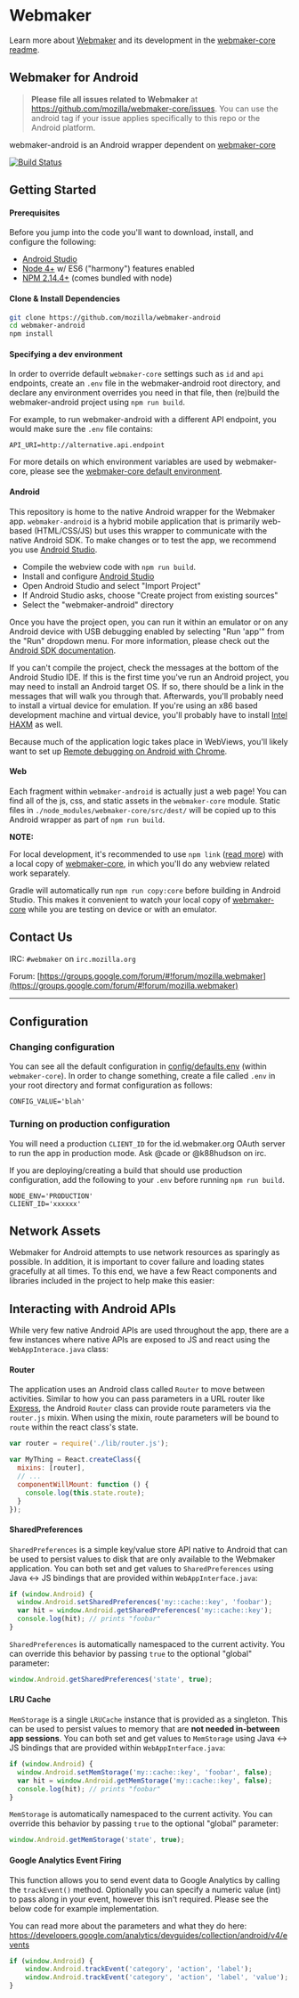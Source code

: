 # Webmaker

Learn more about [Webmaker](https://webmaker.org/) and its development in the [webmaker-core readme](https://github.com/mozilla/webmaker-core/blob/develop/README.md). 

## Webmaker for Android

> **Please file all issues related to Webmaker** at https://github.com/mozilla/webmaker-core/issues. You can use the android tag if your issue applies specifically to this repo or the Android platform.

webmaker-android is an Android wrapper dependent on [webmaker-core](https://github.com/mozilla/webmaker-core/)

[![Build Status](https://travis-ci.org/mozilla/webmaker-android.svg?branch=develop)](https://travis-ci.org/mozilla/webmaker-android)

## Getting Started

#### Prerequisites
Before you jump into the code you'll want to download, install, and configure the following:

- [Android Studio](http://developer.android.com/sdk)
- [Node 4+](https://nodejs.org/) w/ ES6 ("harmony") features enabled
- [NPM 2.14.4+](https://www.npmjs.com/) (comes bundled with node)

#### Clone & Install Dependencies
```bash
git clone https://github.com/mozilla/webmaker-android
cd webmaker-android
npm install
```

#### Specifying a dev environment

In order to override default `webmaker-core` settings such as `id` and `api` endpoints, create an `.env` file in the webmaker-android root directory, and declare any environment overrides you need in that file, then (re)build the webmaker-android project using `npm run build`.

For example, to run webmaker-android with a different API endpoint, you would make sure the `.env` file contains:
```
API_URI=http://alternative.api.endpoint
```

For more details on which environment variables are used by webmaker-core, please see the [webmaker-core default environment](https://github.com/mozilla/webmaker-core/blob/develop/config/defaults.env).

#### Android

This repository is home to the native Android wrapper for the Webmaker app. `webmaker-android` is a hybrid mobile application that is primarily web-based (HTML/CSS/JS) but uses this wrapper to communicate with the native Android SDK. To make changes or to test the app, we recommend you use [Android Studio](http://developer.android.com/sdk/index.html).

- Compile the webview code with `npm run build`.
- Install and configure [Android Studio](http://developer.android.com/sdk)
- Open Android Studio and select "Import Project"
- If Android Studio asks, choose "Create project from existing sources"
- Select the "webmaker-android" directory

Once you have the project open, you can run it within an emulator or on any Android device with USB debugging enabled by selecting "Run 'app'" from the "Run" dropdown menu. For more information, please check out the [Android SDK documentation](http://developer.android.com/training/index.html).

If you can't compile the project, check the messages at the bottom of the Android Studio IDE. If this is the first time you've run an Android project, you may need to install an Android target OS. If so, there should be a link in the messages that will walk you through that. Afterwards, you'll probably need to install a virtual device for emulation. If you're using an x86 based development machine and virtual device, you'll probably have to install [Intel HAXM](https://software.intel.com/en-us/android/articles/intel-hardware-accelerated-execution-manager) as well.

Because much of the application logic takes place in WebViews, you'll likely want to set up [Remote debugging on Android with Chrome](https://developer.chrome.com/devtools/docs/remote-debugging).

#### Web
Each fragment within `webmaker-android` is actually just a web page! You can find all of the js, css, and static assets in the `webmaker-core` module. Static files in `./node_modules/webmaker-core/src/dest/` will be copied up to this Android wrapper as part of `npm run build`.

**NOTE:**

For local development, it's recommended to use `npm link` ([read more](https://docs.npmjs.com/cli/link)) with a local copy of [webmaker-core](https://github.com/mozilla/webmaker-core), in which you'll do any webview related work separately.

Gradle will automatically run `npm run copy:core` before building in Android Studio. This makes it convenient to watch your local copy of [webmaker-core](https://github.com/mozilla/webmaker-core) while you are testing on device or with an emulator.

## Contact Us
IRC: `#webmaker` on `irc.mozilla.org`

Forum: [https://groups.google.com/forum/#!forum/mozilla.webmaker](https://groups.google.com/forum/#!forum/mozilla.webmaker)

---

## Configuration

### Changing configuration

You can see all the default configuration in [config/defaults.env](https://github.com/mozilla/webmaker-core/blob/develop/config/defaults.env) (within `webmaker-core`). In order to change something, create a file called `.env` in your root directory and format configuration as follows:

```
CONFIG_VALUE='blah'

```

### Turning on production configuration

You will need a production `CLIENT_ID` for the id.webmaker.org OAuth server to run the app in production mode. Ask @cade or @k88hudson on irc.

If you are deploying/creating a build that should use production configuration, add the following to your `.env` before running `npm run build`.

```
NODE_ENV='PRODUCTION'
CLIENT_ID='xxxxxx'
```

## Network Assets

Webmaker for Android attempts to use network resources as sparingly as possible. In addition, it is important to cover failure and loading states gracefully at all times. To this end, we have a few React components and libraries included in the project to help make this easier:



## Interacting with Android APIs

While very few native Android APIs are used throughout the app, there are a few instances where native APIs are exposed to JS and react using the `WebAppInterace.java` class:

#### Router
The application uses an Android class called `Router` to move between activities. Similar to how you can pass parameters in a URL router like [Express](http://expressjs.com/), the Android `Router` class can provide route parameters via the `router.js` mixin. When using the mixin, route parameters will be bound to `route` within the react class's state.
```js
var router = require('./lib/router.js');

var MyThing = React.createClass({
  mixins: [router],
  // ...
  componentWillMount: function () {
    console.log(this.state.route);
  }
});
```

#### SharedPreferences
`SharedPreferences` is a simple key/value store API native to Android that can be used to persist values to disk that are only available to the Webmaker application. You can both set and get values to `SharedPreferences` using Java <-> JS bindings that are provided within `WebAppInterface.java`:
```js
if (window.Android) {
  window.Android.setSharedPreferences('my::cache::key', 'foobar');
  var hit = window.Android.getSharedPreferences('my::cache::key');
  console.log(hit); // prints "foobar"
}
```

`SharedPreferences` is automatically namespaced to the current activity. You can override this behavior by passing `true` to the optional "global" parameter:
```js
window.Android.getSharedPreferences('state', true);
```

#### LRU Cache
`MemStorage` is a single `LRUCache` instance that is provided as a singleton. This can be used to persist values to memory that are **not needed in-between app sessions**. You can both set and get values to `MemStorage` using Java <-> JS bindings that are provided within `WebAppInterface.java`:
```js
if (window.Android) {
  window.Android.setMemStorage('my::cache::key', 'foobar', false);
  var hit = window.Android.getMemStorage('my::cache::key', false);
  console.log(hit); // prints "foobar"
}
```

`MemStorage` is automatically namespaced to the current activity. You can override this behavior by passing `true` to the optional "global" parameter:
```js
window.Android.getMemStorage('state', true);
```

#### Google Analytics Event Firing

This function allows you to send event data to Google Analytics by calling the ```trackEvent()``` method. Optionally you can specify a numeric value (int) to pass along in your event, however this isn't required. Please see the below code for example implementation.

You can read more about the parameters and what they do here: https://developers.google.com/analytics/devguides/collection/android/v4/events

```js
if (window.Android) {
    window.Android.trackEvent('category', 'action', 'label');
    window.Android.trackEvent('category', 'action', 'label', 'value'); // optional value
}
```
